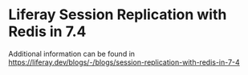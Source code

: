 # Liferay Session Replication with Redis in 7.4

Additional information can be found in https://liferay.dev/blogs/-/blogs/session-replication-with-redis-in-7-4
